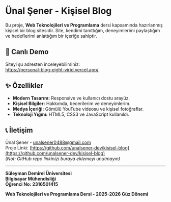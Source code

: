 # Ünal Şener - Kişisel Blog

Bu proje, **Web Teknolojileri ve Programlama** dersi kapsamında hazırlanmış kişisel bir blog sitesidir. Site, kendimi tanıttığım, deneyimlerimi paylaştığım ve hedeflerimi anlattığım bir içeriğe sahiptir.

## 🚀 Canlı Demo

Siteyi şu adresten inceleyebilirsiniz:  
https://personal-blog-eight-virid.vercel.app/


## ✨ Özellikler

- **Modern Tasarım:** Responsive ve kullanıcı dostu arayüz.
- **Kişisel Bilgiler:** Hakkımda, becerilerim ve deneyimlerim.
- **Medya İçeriği:** Gömülü YouTube videosu ve kişisel fotoğraflar.
- **Teknoloji Yığını:** HTML5, CSS3 ve JavaScript kullanıldı.

## 📞 İletişim

Ünal Şener - [unalsener0488@gmail.com](mailto:unalsener0488@gmail.com)  
Proje Linki: [https://github.com/unalsener-dev/kisisel-blog](https://github.com/unalsener-dev/kisisel-blog)  
*(Not: GitHub repo linkinizi buraya eklemeyi unutmayın)*

---

**Süleyman Demirel Üniversitesi**  
**Bilgisayar Mühendisliği**  
**Öğrenci No: 2316501415**  

**Web Teknolojileri ve Programlama Dersi - 2025-2026 Güz Dönemi**
